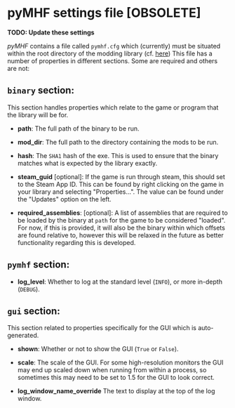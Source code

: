 # pyMHF settings file [OBSOLETE]

**TODO: Update these settings**

*pyMHF* contains a file called `pymhf.cfg` which (currently) must be situated within the root directory of the modding library (cf. [here](../writing_libraries.md))
This file has a number of properties in different sections. Some are required and others are not:

## `binary` section:

This section handles properties which relate to the game or program that the library will be for.

- **path**: The full path of the binary to be run.

- **mod_dir**: The full path to the directory containing the mods to be run.

- **hash**: The `SHA1` hash of the exe. This is used to ensure that the binary matches what is expected by the library exactly.

- **steam_guid** [optional]: If the game is run through steam, this should set to the Steam App ID. This can be found by right clicking on the game in your library and selecting "Properties...". The value can be found under the "Updates" option on the left.

- **required_assemblies**: [optional]: A list of assemblies that are required to be loaded by the binary at `path` for the game to be considered "loaded". For now, if this is provided, it will also be the binary within which offsets are found relative to, however this will be relaxed in the future as better functionality regarding this is developed.

## `pymhf` section:

- **log_level**: Whether to log at the standard level (`INFO`), or more in-depth (`DEBUG`).

## `gui` section:

This section related to properties specifically for the GUI which is auto-generated.

- **shown**: Whether or not to show the GUI (`True` or `False`).

- **scale**: The scale of the GUI. For some high-resolution monitors the GUI may end up scaled down when running from within a process, so sometimes this may need to be set to 1.5 for the GUI to look correct.

- **log_window_name_override** The text to display at the top of the log window.
